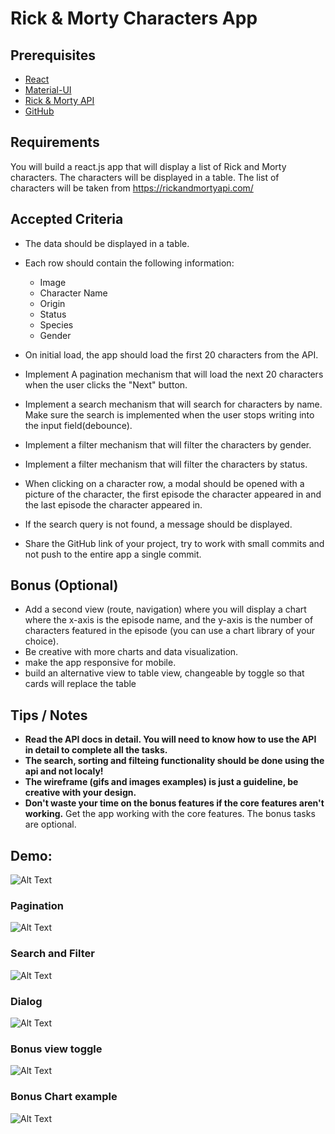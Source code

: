 # Rick & Morty Characters App

## Prerequisites
* [React](https://reactjs.org/)
* [Material-UI](https://mui.com/)
* [Rick & Morty API](https://rickandmortyapi.com/)
* [GitHub](https://github.com)

## Requirements
You will build a react.js app that will display a list of Rick and Morty characters.
The characters will be displayed in a table.
The list of characters will be taken from https://rickandmortyapi.com/


## Accepted Criteria
* The data should be displayed in a table.
* Each row should contain the following information:
  * Image
  * Character Name
  * Origin
  * Status
  * Species
  * Gender

* On initial load, the app should load the first 20 characters from the API.
* Implement A pagination mechanism that will load the next 20 characters when the user clicks the "Next" button.

* Implement a search mechanism that will search for characters by name. Make sure the search is implemented when the user stops writing into the input field(debounce).
* Implement a filter mechanism that will filter the characters by gender.
* Implement a filter mechanism that will filter the characters by status.

* When clicking on a character row, a modal should be opened with a picture of the character, the first episode the character appeared in and the last episode the character appeared in.

* If the search query is not found, a message should be displayed.

* Share the GitHub link of your project, try to work with small commits and not push to the entire app a single commit.


## Bonus (Optional)
* Add a second view (route, navigation) where you will display a chart where the x-axis is the episode name, and the y-axis is the number of characters featured in the episode (you can use a chart library of your choice).
* Be creative with more charts and data visualization.
* make the app responsive for mobile.
* build an alternative view to table view, changeable by toggle so that cards will replace the table


## Tips / Notes
* <b>Read the API docs in detail. You will need to know how to use the API in detail to complete all the tasks.</b>
* <b>The search, sorting and filteing functionality should be done using the api and not localy!</b>
* <b>The wireframe (gifs and images examples) is just a guideline, be creative with your design.</b>
* <b>Don't waste your time on the bonus features if the core features aren't working.</b> Get the app working with the core features. The bonus tasks are optional.

## Demo:
![Alt Text](https://gist.github.com/jacobra19/db3bb6efbda25b8eff4b73337eb72d69/raw/dc389b243db62dc1901ff36f3f24d3f0bbb87051/demo-rm.gif)

### Pagination
![Alt Text](https://gist.github.com/jacobra19/db3bb6efbda25b8eff4b73337eb72d69/raw/665716f8bb1b9acb91dc55cb49cde240d85353fd/pagination.gif)

### Search and Filter
![Alt Text](https://gist.github.com/jacobra19/db3bb6efbda25b8eff4b73337eb72d69/raw/665716f8bb1b9acb91dc55cb49cde240d85353fd/filterandsearch.gif)

### Dialog
![Alt Text](https://gist.github.com/jacobra19/db3bb6efbda25b8eff4b73337eb72d69/raw/665716f8bb1b9acb91dc55cb49cde240d85353fd/modal.gif)


### Bonus view toggle
![Alt Text](https://gist.github.com/jacobra19/db3bb6efbda25b8eff4b73337eb72d69/raw/665716f8bb1b9acb91dc55cb49cde240d85353fd/views-toggle.gif)

### Bonus Chart example
![Alt Text](https://gist.github.com/jacobra19/db3bb6efbda25b8eff4b73337eb72d69/raw/dc389b243db62dc1901ff36f3f24d3f0bbb87051/chart.png)
